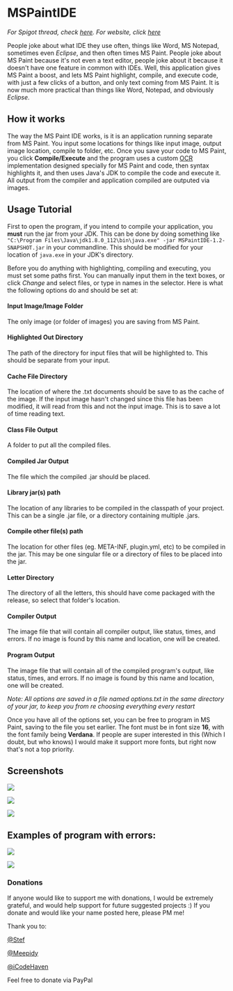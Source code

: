 # MSPaintIDE

_For Spigot thread, check [here](https://www.spigotmc.org/threads/programming-in-ms-paint.289868). For website, click [here](https://ms-paint-i.de/)_

People joke about what IDE they use often, things like Word, MS Notepad, sometimes even _Eclipse_, and then often times MS Paint. People joke about MS Paint because it's not even a text editor, people joke about it because it doesn't have one feature in common with IDEs. Well, this application gives MS Paint a boost, and lets MS Paint highlight, compile, and execute code, with just a few clicks of a button, and only text coming from MS Paint. It is now much more practical than things like Word, Notepad, and obviously _Eclipse_.

## How it works
The way the MS Paint IDE works, is it is an application running separate from MS Paint. You input some locations for things like input image, output image location, compile to folder, etc. Once you save your code to MS Paint, you click **Compile/Execute** and the program uses a custom [OCR](https://en.wikipedia.org/wiki/Optical_character_recognition) implementation designed specially for MS Paint and code, then syntax highlights it, and then uses Java's JDK to compile the code and execute it. All output from the compiler and application compiled are outputed via images.

## Usage Tutorial
First to open the program, if you intend to compile your application, you **must** run the jar from your JDK. This can be done by doing something like `"C:\Program Files\Java\jdk1.8.0_112\bin\java.exe" -jar MSPaintIDE-1.2-SNAPSHOT.jar` in your commandline. This should be modified for your location of `java.exe` in your JDK's directory.

Before you do anything with highlighting, compiling and executing, you must set some paths first. You can manually input them in the text boxes, or click _Change_ and select files, or type in names in the selector. Here is what the following options do and should be set at:

#### Input Image/Image Folder
The only image (or folder of images) you are saving from MS Paint.

#### Highlighted Out Directory
The path of the directory for input files that will be highlighted to. This should be separate from your input.

#### Cache File Directory
The location of where the .txt documents should be save to as the cache of the image. If the input image hasn't changed since this file has been modified, it will read from this and not the input image. This is to save a lot of time reading text.

#### Class File Output
A folder to put all the compiled files.

#### Compiled Jar Output
The file which the compiled .jar should be placed.

#### Library jar(s) path
The location of any libraries to be compiled in the classpath of your project. This can be a single .jar file, or a directory containing multiple .jars.

#### Compile other file(s) path
The location for other files (eg. META-INF, plugin.yml, etc) to be compiled in the jar. This may be one singular file or a directory of files to be placed into the jar.

#### Letter Directory
The directory of all the letters, this should have come packaged with the release, so select that folder's location.

#### Compiler Output
The image file that will contain all compiler output, like status, times, and errors. If no image is found by this name and location, one will be created.

#### Program Output
The image file that will contain all of the compiled program's output, like status, times, and errors. If no image is found by this name and location, one will be created.



_Note: All options are saved in a file named options.txt in the same directory of your jar, to keep you from re choosing everything every restart_

   Once you have all of the options set, you can be free to program in MS Paint, saving to the file you set earlier. The font must be in font size **16**, with the font family being **Verdana**. If people are super interested in this (Which I doubt, but who knows) I would make it support more fonts, but right now that's not a top priority.

## Screenshots
![](https://rubbaboy.me/images/re8fepg)

![](https://rubbaboy.me/images/ow09uyl)

![](https://rubbaboy.me/images/7vdphau)

## Examples of program with errors:

![](https://rubbaboy.me/images/3tff4jz)

![](https://rubbaboy.me/images/wuds2rd)


### Donations
If anyone would like to support me with donations, I would be extremely grateful, and would help support for future suggested projects :) If you donate and would like your name posted here, please PM me!

Thank you to:

[@Stef](https://www.spigotmc.org/members/18736/)

[@Meepidy](https://www.spigotmc.org/members/191302/)

[@iCodeHaven](https://www.spigotmc.org/members/482937/)

Feel free to donate via PayPal
